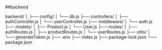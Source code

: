 ##backend 

backend/
│
├── config/
│   └── db.js
├── controllers/
│   ├── authController.js
│   └── userController.js
├── middleware/
│   └── auth.js
├── models/
│   ├── Product.js
│   └── User.js
├── routes/
│   ├── authRoutes.js
│   ├── productRoutes.js
│   └── userRoutes.js
├── utils/
│   └── generateToken.js
├── .env
├── index.js
├── package-lock.json
└── package.json
